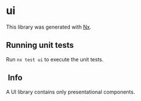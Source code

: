 # ui

This library was generated with [Nx](https://nx.dev).

## Running unit tests

Run `nx test ui` to execute the unit tests.

##  Info

A UI library contains only presentational components.
